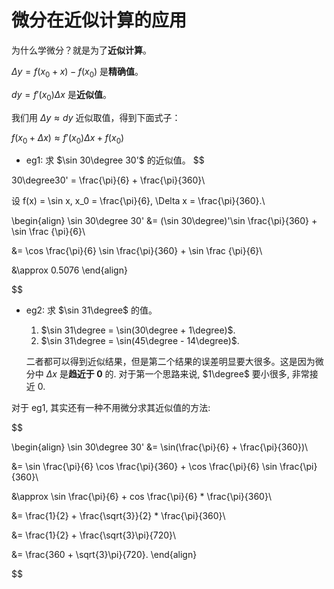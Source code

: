 # 微分在近似计算的应用
为什么学微分？就是为了**近似计算**。

$\Delta y = f(x_0 + x) - f(x_0)$ 是**精确值**。

$dy = f'(x_0) \Delta x$ 是**近似值**。

我们用 $\Delta y \approx dy$ 近似取值，得到下面式子：

$f(x_0 + \Delta x) \approx f'(x_0)\Delta x + f(x_0)$

* eg1: 求 $\sin 30\degree 30'$ 的近似值。
$$

30\degree30' = \frac{\pi}{6} + \frac{\pi}{360}\\

设 f(x) = \sin x, x_0 = \frac{\pi}{6}, \Delta x = \frac{\pi}{360}.\\

\begin{align}
\sin 30\degree 30' &= (\sin 30\degree)'\sin \frac{\pi}{360} + \sin \frac {\pi}{6}\\

&= \cos \frac{\pi}{6} \sin \frac{\pi}{360} + \sin \frac {\pi}{6}\\

&\approx 0.5076
\end{align}

$$

* eg2: 求 $\sin 31\degree$ 的值。
    1. $\sin 31\degree = \sin(30\degree + 1\degree)$.
    2. $\sin 31\degree = \sin(45\degree - 14\degree)$.

    二者都可以得到近似结果，但是第二个结果的误差明显要大很多。这是因为微分中 $\Delta x$ 是**趋近于 0** 的. 对于第一个思路来说, $1\degree$ 要小很多, 非常接近 0.

对于 eg1, 其实还有一种不用微分求其近似值的方法:

$$

\begin{align}
\sin 30\degree 30' &= \sin(\frac{\pi}{6} + \frac{\pi}{360})\\

&= \sin \frac{\pi}{6} \cos \frac{\pi}{360} + \cos \frac{\pi}{6} \sin \frac{\pi}{360}\\

&\approx \sin \frac{\pi}{6} + cos \frac{\pi}{6} * \frac{\pi}{360}\\

&= 
\frac{1}{2} + \frac{\sqrt{3}}{2} * \frac{\pi}{360}\\

&= \frac{1}{2} + \frac{\sqrt{3}\pi}{720}\\

&= \frac{360 + \sqrt{3}\pi}{720}.
\end{align}

$$